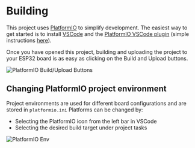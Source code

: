 # Building

This project uses [PlatformIO](https://platformio.org/) to simplify development.  The easiest way to get started is to install [VSCode](https://code.visualstudio.com/) and the [PlatformIO VSCode plugin](https://marketplace.visualstudio.com/items?itemName=platformio.platformio-ide) (simple instructions [here](https://platformio.org/install/ide?install=vscode)).

Once you have opened this project, building and uploading the project to your ESP32 board is as easy as clicking on the Build and Upload buttons.

![PlatformIO Build/Upload Buttons](https://docs.platformio.org/en/latest/_images/platformio-ide-vscode-build-project.png)

## Changing PlatformIO project environment  
Project environments are used for different board configurations and are stored in ```platformio.ini```
Platforms can be changed by:

- Selecting the PlatformIO icon from the left bar in VSCode
- Selecting the desired build target under project tasks

![PlatformIO Env](https://community.platformio.org/uploads/default/original/2X/4/4d87f4672f1892ce54852fed3b8e3cf21b8aed4f.png)